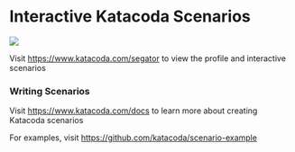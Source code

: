 # Interactive Katacoda Scenarios

[![](http://shields.katacoda.com/katacoda/segator/count.svg)](https://www.katacoda.com/segator "Get your profile on Katacoda.com")

Visit https://www.katacoda.com/segator to view the profile and interactive scenarios

### Writing Scenarios
Visit https://www.katacoda.com/docs to learn more about creating Katacoda scenarios

For examples, visit https://github.com/katacoda/scenario-example
